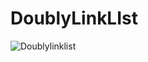 # DoublyLinkLIst

![Doublylinklist](https://user-images.githubusercontent.com/51693679/99352560-da8a5080-28c8-11eb-87d1-dfb20c659727.png)
